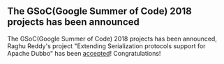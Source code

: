 The GSoC(Google Summer of Code) 2018 projects has been announced
---

The GSoC(Google Summer of Code) 2018 projects has been announced, Raghu Reddy's project "Extending Serialization protocols support for Apache Dubbo" has been [accepted](https://summerofcode.withgoogle.com/projects/#4747840161579008)! Congratulations!